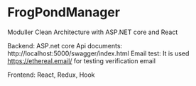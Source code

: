 # FrogPondManager

Moduller Clean Architecture with ASP.NET core and React

Backend:
ASP.net core
Api documents: http://localhost:5000/swagger/index.html
Email test: It is used https://ethereal.email/  for testing verification email

Frontend:
React, Redux, Hook
